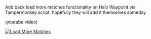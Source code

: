 Add back load more matches functionality on Halo Waypoint via Tampermonkey script, hopefully they will add it themselves someday

(youtube video)

[![Load More Matches](https://img.youtube.com/vi/JsLD0d5DPtk/0.jpg)](https://www.youtube.com/watch?v=JsLD0d5DPtk)
